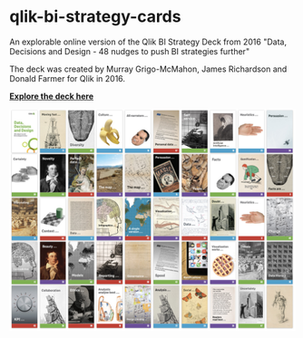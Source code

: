 # qlik-bi-strategy-cards
An explorable online version of the Qlik BI Strategy Deck from 2016 "Data, Decisions and Design - 48 nudges to push BI strategies further"

The deck was created by Murray Grigo-McMahon, James Richardson and Donald Farmer for Qlik in 2016. 

**[Explore the deck here](https://murraygm.github.io/qlik-bi-strategy-cards/)**


<a href="https://murraygm.github.io/qlik-bi-strategy-cards/"><img src="docs/allcards.jpg" width="600px"></a>
